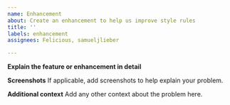```yaml
---
name: Enhancement
about: Create an enhancement to help us improve style rules
title: ''
labels: enhancement
assignees: Felicious, samueljlieber

---
```


**Explain the feature or enhancement in detail**

**Screenshots**
If applicable, add screenshots to help explain your problem.

**Additional context**
Add any other context about the problem here.
